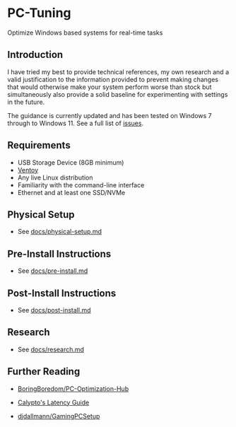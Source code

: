 # PC-Tuning

Optimize Windows based systems for real-time tasks

## Introduction

I have tried my best to provide technical references, my own research and a valid justification to the information provided to prevent making changes that would otherwise make your system perform worse than stock but simultaneously also provide a solid baseline for experimenting with settings in the future.

The guidance is currently updated and has been tested on Windows 7 through to Windows 11. See a full list of [issues](https://github.com/amitxv/PC-Tuning/issues).

## Requirements

- USB Storage Device (8GB minimum)
- [Ventoy](https://github.com/ventoy/Ventoy/releases)
- Any live Linux distribution
- Familiarity with the command-line interface
- Ethernet and at least one SSD/NVMe

## Physical Setup

- See [docs/physical-setup.md](./docs/physical-setup.md)

## Pre-Install Instructions

- See [docs/pre-install.md](./docs/pre-install.md)

## Post-Install Instructions

- See [docs/post-install.md](./docs/post-install.md)

## Research

- See [docs/research.md](./docs/research.md)

## Further Reading

- [BoringBoredom/PC-Optimization-Hub](https://github.com/BoringBoredom/PC-Optimization-Hub)

- [Calypto's Latency Guide](https://docs.google.com/document/d/1c2-lUJq74wuYK1WrA_bIvgb89dUN0sj8-hO3vqmrau4)

- [djdallmann/GamingPCSetup](https://github.com/djdallmann/GamingPCSetup)
